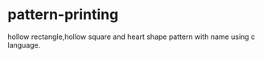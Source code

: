 # pattern-printing
hollow rectangle,hollow square and heart shape pattern with name using c language.
